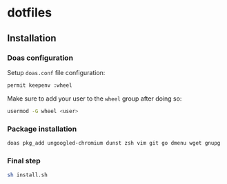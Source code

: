 # dotfiles

## Installation

### Doas configuration
Setup `doas.conf` file configuration:

```bash
permit keepenv :wheel
```

Make sure to add your user to the `wheel` group after doing so:

```bash
usermod -G wheel <user>
```

### Package installation

```bash
doas pkg_add ungoogled-chromium dunst zsh vim git go dmenu wget gnupg
```

### Final step

```bash
sh install.sh
```
